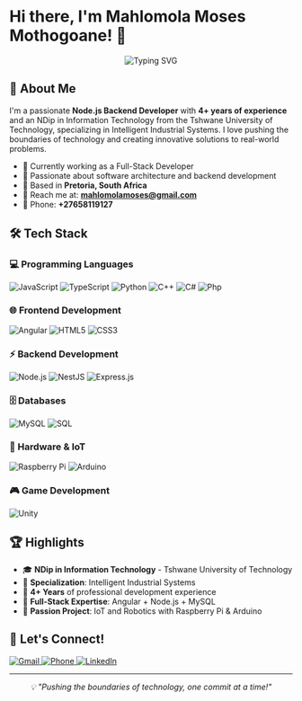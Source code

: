 # Hi there, I'm Mahlomola Moses Mothogoane! 👋

<div align="center">
  <img src="https://readme-typing-svg.herokuapp.com?font=Fira+Code&size=30&duration=3000&pause=1000&color=00D9FF&center=true&vCenter=true&width=600&lines=Node.js+Backend+Developer;Full-Stack+Developer;Tech+Enthusiast;4%2B+Years+Experience" alt="Typing SVG" />
</div>

## 🚀 About Me

I'm a passionate **Node.js Backend Developer** with **4+ years of experience** and an NDip in Information Technology from the Tshwane University of Technology, specializing in Intelligent Industrial Systems. I love pushing the boundaries of technology and creating innovative solutions to real-world problems.

- 🔭 Currently working as a Full-Stack Developer
- 🌱 Passionate about software architecture and backend development
- 📍 Based in **Pretoria, South Africa**
- 📧 Reach me at: **mahlomolamoses@gmail.com**
- 📱 Phone: **+27658119127**

## 🛠️ Tech Stack

### 💻 Programming Languages
<p align="left">
  <img src="https://img.shields.io/badge/JavaScript-F7DF1E?style=for-the-badge&logo=javascript&logoColor=black" alt="JavaScript"/>
  <img src="https://img.shields.io/badge/TypeScript-007ACC?style=for-the-badge&logo=typescript&logoColor=white" alt="TypeScript"/>
  <img src="https://img.shields.io/badge/Python-3776AB?style=for-the-badge&logo=python&logoColor=white" alt="Python"/>
  <img src="https://img.shields.io/badge/C%2B%2B-00599C?style=for-the-badge&logo=c%2B%2B&logoColor=white" alt="C++"/>
  <img src="https://img.shields.io/badge/C%23-239120?style=for-the-badge&logo=c#p&logoColor=white" alt="C#" />
  <img src="https://img.shields.io/badge/Php-007ACC?style=for-the-badge&logo=php&logoColor=white" alt="Php"/>
</p>

### 🌐 Frontend Development
<p align="left">
  <img src="https://img.shields.io/badge/Angular-DD0031?style=for-the-badge&logo=angular&logoColor=white" alt="Angular"/>
  <img src="https://img.shields.io/badge/HTML5-E34F26?style=for-the-badge&logo=html5&logoColor=white" alt="HTML5"/>
  <img src="https://img.shields.io/badge/CSS3-1572B6?style=for-the-badge&logo=css3&logoColor=white" alt="CSS3"/>
</p>

### ⚡ Backend Development
<p align="left">
  <img src="https://img.shields.io/badge/Node.js-43853D?style=for-the-badge&logo=node.js&logoColor=white" alt="Node.js"/>
  <img src="https://img.shields.io/badge/NestJS-E0234E?style=for-the-badge&logo=nestjs&logoColor=white" alt="NestJS"/>
  <img src="https://img.shields.io/badge/Express.js-404D59?style=for-the-badge&logo=express&logoColor=white" alt="Express.js"/>
</p>

### 🗄️ Databases
<p align="left">
  <img src="https://img.shields.io/badge/MySQL-00000F?style=for-the-badge&logo=mysql&logoColor=white" alt="MySQL"/>
  <img src="https://img.shields.io/badge/SQL-4479A1?style=for-the-badge&logo=sql&logoColor=white" alt="SQL"/>
</p>

### 🔧 Hardware & IoT
<p align="left">
  <img src="https://img.shields.io/badge/Raspberry%20Pi-A22846?style=for-the-badge&logo=Raspberry%20Pi&logoColor=white" alt="Raspberry Pi"/>
  <img src="https://img.shields.io/badge/Arduino-00979D?style=for-the-badge&logo=Arduino&logoColor=white" alt="Arduino"/>
</p>

### 🎮 Game Development
<p align="left">
  <img src="https://img.shields.io/badge/Unity-100000?style=for-the-badge&logo=unity&logoColor=white" alt="Unity"/>
</p>

<!-- ## 📊 GitHub Stats

<div align="center">
  <img src="https://github-readme-stats.vercel.app/api?username=yourusername&show_icons=true&theme=tokyonight&hide_border=true&count_private=true" alt="GitHub Stats" height="150"/>
  <img src="https://github-readme-stats.vercel.app/api/top-langs/?username=yourusername&layout=compact&theme=tokyonight&hide_border=true" alt="Top Languages" height="150"/>
</div>

<div align="center">
  <img src="https://github-readme-streak-stats.herokuapp.com/?user=yourusername&theme=tokyonight&hide_border=true" alt="GitHub Streak" height="150"/>
</div> -->

## 🏆 Highlights

- 🎓 **NDip in Information Technology** - Tshwane University of Technology
- 🤖 **Specialization**: Intelligent Industrial Systems
- 💼 **4+ Years** of professional development experience
- 🔧 **Full-Stack Expertise**: Angular + Node.js + MySQL
- 🌟 **Passion Project**: IoT and Robotics with Raspberry Pi & Arduino

## 🤝 Let's Connect!

<p align="left">
  <a href="mailto:mahlomolamoses@gmail.com">
    <img src="https://img.shields.io/badge/Gmail-D14836?style=for-the-badge&logo=gmail&logoColor=white" alt="Gmail"/>
  </a>
  <a href="tel:+27658119127">
    <img src="https://img.shields.io/badge/Phone-25D366?style=for-the-badge&logo=whatsapp&logoColor=white" alt="Phone"/>
  </a>
  <a href="https://linkedin.com/in/mahlomola-moses-mothogoane-747439117">
    <img src="https://img.shields.io/badge/LinkedIn-0077B5?style=for-the-badge&logo=linkedin&logoColor=white" alt="LinkedIn"/>
  </a>
</p>

---
<!--
<div align="center">
  <img src="https://komarev.com/ghpvc/?username=Mahlomola-Moses&label=Profile%20views&color=0e75b6&style=flat" alt="Profile views" />
</div> -->

<div align="center">
  <i>💡 "Pushing the boundaries of technology, one commit at a time!"</i>
</div>
